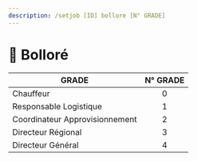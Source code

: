```yaml
---
description: /setjob [ID] bollore [N° GRADE]
---
```


# 🚚 Bolloré

| GRADE                          | N° GRADE |
| ------------------------------ | :------: |
| Chauffeur                      |     0    |
| Responsable Logistique         |     1    |
| Coordinateur Approvisionnement |     2    |
| Directeur Régional             |     3    |
| Directeur Général              |     4    |
